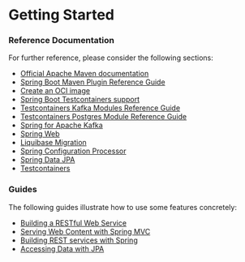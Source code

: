 # Getting Started

### Reference Documentation

For further reference, please consider the following sections:

* [Official Apache Maven documentation](https://maven.apache.org/guides/index.html)
* [Spring Boot Maven Plugin Reference Guide](https://docs.spring.io/spring-boot/docs/3.1.2/maven-plugin/reference/html/)
* [Create an OCI image](https://docs.spring.io/spring-boot/docs/3.1.2/maven-plugin/reference/html/#build-image)
* [Spring Boot Testcontainers support](https://docs.spring.io/spring-boot/docs/3.1.2/reference/html/features.html#features.testing.testcontainers)
* [Testcontainers Kafka Modules Reference Guide](https://java.testcontainers.org/modules/kafka/)
* [Testcontainers Postgres Module Reference Guide](https://java.testcontainers.org/modules/databases/postgres/)
* [Spring for Apache Kafka](https://docs.spring.io/spring-boot/docs/3.1.2/reference/htmlsingle/index.html#messaging.kafka)
* [Spring Web](https://docs.spring.io/spring-boot/docs/3.1.2/reference/htmlsingle/index.html#web)
* [Liquibase Migration](https://docs.spring.io/spring-boot/docs/3.1.2/reference/htmlsingle/index.html#howto.data-initialization.migration-tool.liquibase)
* [Spring Configuration Processor](https://docs.spring.io/spring-boot/docs/3.1.2/reference/htmlsingle/index.html#appendix.configuration-metadata.annotation-processor)
* [Spring Data JPA](https://docs.spring.io/spring-boot/docs/3.1.2/reference/htmlsingle/index.html#data.sql.jpa-and-spring-data)
* [Testcontainers](https://java.testcontainers.org/)

### Guides

The following guides illustrate how to use some features concretely:

* [Building a RESTful Web Service](https://spring.io/guides/gs/rest-service/)
* [Serving Web Content with Spring MVC](https://spring.io/guides/gs/serving-web-content/)
* [Building REST services with Spring](https://spring.io/guides/tutorials/rest/)
* [Accessing Data with JPA](https://spring.io/guides/gs/accessing-data-jpa/)

